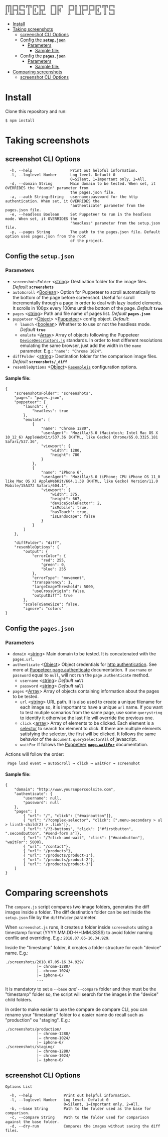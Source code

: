 ```
╔╦╗╔═╗╔═╗╔╦╗╔═╗╦═╗  ╔═╗╔═╗  ╔═╗╦ ╦╔═╗╔═╗╔═╗╔╦╗╔═╗
║║║╠═╣╚═╗ ║ ║╣ ╠╦╝  ║ ║╠╣   ╠═╝║ ║╠═╝╠═╝║╣  ║ ╚═╗
╩ ╩╩ ╩╚═╝ ╩ ╚═╝╩╚═  ╚═╝╚    ╩  ╚═╝╩  ╩  ╚═╝ ╩ ╚═╝
```

<!-- MarkdownTOC autolink="true" -->

- [Install](#install)
- [Taking screenshots](#taking-screenshots)
	- [screenshot CLI Options](#screenshot-cli-options)
	- [Config the __`setup.json`__](#config-the-__setupjson__)
		- [Parameters](#parameters)
			- [Sample file:](#sample-file)
	- [Config the __`pages.json`__](#config-the-__pagesjson__)
		- [Parameters](#parameters-1)
			- [Sample file:](#sample-file-1)
- [Comparing screenshots](#comparing-screenshots)
	- [screenshot CLI Options](#screenshot-cli-options-1)

<!-- /MarkdownTOC -->

# Install

Clone this repository and run:

```
$ npm install
```

# Taking screenshots

## screenshot CLI Options

```
  -h, --help                 Print out helpful information.                                                
  -l, --loglevel Number      Log level. Default 0                                                          
                             0=Silent, 1=Important only, 2=All.                                            
  -d, --domain String        Main domain to be tested. When set, it OVERRIDES the "doamin" parameter from  
                             the pages.json file.                                                          
  -a, --auth String:String   username:password for the http authentication. When set, it OVERRIDES the     
                             "authenticate" parameter from the pages.json file.                            
  -e, --headless Boolean     Set Puppeteer to run in the headless mode. When set, it OVERRIDES the         
                             "headless" parameter from the setup.json file.                                
  -p, --pages String         The path to the pages.json file. Default option uses pages.json from the root 
                             of the project.                                                               

```

## Config the __`setup.json`__

### Parameters

 - `screenshotsFolder` <[string]> Destination folder for the image files. _Default_ __```screenshots```__
 - `autoScroll` <[Boolean]> Option for Puppeteer to scroll automatically to the bottom of the page before screenshot. Useful for scroll incrementally through a page in order to deal with lazy loaded elements. It scrolls in 100px every 100ms until the bottom of the page. _Default_ __```true```__
  - `pages` <[string]> Path and file name of pages list. _Default_ __```pages.json```__
  - `puppeteer` <[Object]> <[Puppeteer]> config object. _Default_:
  	- `launch` <[boolean]> Whether to to use or not the headless mode. _Default_ __```true```__
  	- `emulate` <[Array]> Array of objects following the Puppeteer [`DeviceDescriptors.js`](https://github.com/GoogleChrome/puppeteer/blob/master/DeviceDescriptors.js) standards. In order to test different resolutions emulating the same browser, just add the width in the `name` parameter. E.g.: `"name": "Chrome 1024"`.
  - `diffFolder` <[string]> Destination folder for the comparison image files. _Default_ __```screenshots/_diff```__
  - `resembleOptions` <[Object]> [`Resemblejs`](https://github.com/HuddleEng/Resemble.js#nodejs) configuration options.

#### Sample file:

```
{
	"screenshotsFolder": "screenshots",
	"pages": "pages.json",
	"puppeteer": {
		"launch": {
			"headless": true
		},
		"emulate": [
			{
				"name": "Chrome 1280",
				"userAgent": "Mozilla/5.0 (Macintosh; Intel Mac OS X 10_12_6) AppleWebKit/537.36 (KHTML, like Gecko) Chrome/65.0.3325.181 Safari/537.36",
				"viewport": {
					"width": 1280,
					"height": 780
				}
			},
			{
				"name": "iPhone 6",
				"userAgent": "Mozilla/5.0 (iPhone; CPU iPhone OS 11_0 like Mac OS X) AppleWebKit/604.1.38 (KHTML, like Gecko) Version/11.0 Mobile/15A372 Safari/604.1",
				"viewport": {
					"width": 375,
					"height": 667,
					"deviceScaleFactor": 2,
					"isMobile": true,
					"hasTouch": true,
					"isLandscape": false
				}
			}
		]
	},
	
	"diffFolder": "diff",
	"resembleOptions": {
		"output": {
			"errorColor": {
				"red": 255,
				"green": 0,
				"blue": 255
			},
			"errorType": "movement",
			"transparency": 1,
			"largeImageThreshold": 5000,
			"useCrossOrigin": false,
			"outputDiff": true
		},
		"scaleToSameSize": false,
		"ignore": "colors"
}
```

## Config the __`pages.json`__

### Parameters

 - `domain` <[string]> Main domain to be tested. It is concatenated with the `pages.url`.
 - `authenticate` <[Object]> Object credentials for [http authentication](https://developer.mozilla.org/en-US/docs/Web/HTTP/Authentication). See more at [Puppeteer page.authenticate](https://github.com/GoogleChrome/puppeteer/blob/master/docs/api.md#pageauthenticatecredentials) documentation. If `username` or `password` equal to `null`, will not run the `page.authenticate` method.
 	- `username` <[string]> _Default_ __```null```__
 	- `password` <[string]> _Default_ __```null```__
 - `pages` <[Array]> Array of objects containing information about the pages to be tested.
	- `url` <[string]> URL path. It is also used to create a unique filename for each image so, it is important to have a unique `url` name. If you want to test mutiple scenarios from the same page, use some `querystring` to identify it otherwise the last file will override the previous one.
	- `click` <[array]> Array of elements to be clicked. Each element is a [selector] to search for element to click. If there are multiple elements satisfying the selector, the first will be clicked. It follows the same behavior of the `document.querySelectorAll` of javascript.
	- `waitFor` If follows the [Puppeteer] __[`page.waitFor`](https://github.com/GoogleChrome/puppeteer/blob/v1.2.0/docs/api.md#pagewaitforselectororfunctionortimeout-options-args)__ documentation.

Actions will follow the order:

```
 Page load event → autoScroll → click → waitFor → screenshot
```

#### Sample file:

```
{
	"domain": "http://www.yoursupercoolsite.com",
	"authenticate": {
		"username": null,
		"password": null
	},
	"pages": [
		{ "url": "/", "click": ["#mainbutton"]},
		{ "url": "/?complex-selector", "click": [".menu-secondary > ul > li:nth-child(2) > .link"]},
		{ "url": "/?3-buttons", "click": ["#firstbutton", ".secondbutton", "#send-form a"]},
		{ "url": "/?click-and-wait", "click": ["#mainbutton"], "waitFor": 5000},
		{ "url": "/contact"},
		{ "url": "/products"},
		{ "url": "/products/product-1"},
		{ "url": "/products/product-2"},
		{ "url": "/products/product-3"}
	]
}
```

# Comparing screenshots

The `compare.js` script compares two image folders, generates the diff images inside a folder. The diff destination folder can be set inside the `setup.json` file by the `diffFolder` parameter.

When `screenshot.js` runs, it creates a folder inside `screenshots` using a timestamp format (YYYY.MM.DD-HH.MM.SSSS) to avoid folder naming conflic and overriding. E.g.: `2018.07.05-16.34.929`. 

Inside the "timestamp" folder, it creates a folder structure for each "device" name. E.g.:

```
./screenshots/2018.07.05-16.34.929/
              |– chrome-1280/
              |– chrome-1024/
              |– iphone-6/
              ...
```

It is mandatory to set a `--base` *and* `--compare` folder and they must be the "timestamp" folder so, the script will search for the images in the "device" child folders.

In order to make easier to use the compare de compare CLI, you can rename your "timestamp" folder to a easier name do recall such as "production" ou "staging". E.g.:

```
./screenshots/production/
              |– chrome-1280/
              |– chrome-1024/
              |– iphone-6/
./screenshots/staging/
              |– chrome-1280/
              |– chrome-1024/
              |– iphone-6/
```



## screenshot CLI Options

```
Options List

  -h, --help              Print out helpful information.                                  
  -l, --loglevel Number   Log level. Defalut 0                                            
                          0=Silent, 1=Important only, 2=All.                              
  -b, --base String       Path to the folder used as the base for comparison.             
  -c, --compare String    Path to the folder used for comparison against the base folder. 
  -d, --dry-run           Compares the images without saving the diff files.  
```


[Array]: https://developer.mozilla.org/en-US/docs/Web/JavaScript/Reference/Global_Objects/Array "Array"
[boolean]: https://developer.mozilla.org/en-US/docs/Web/JavaScript/Data_structures#Boolean_type "Boolean"
[function]: https://developer.mozilla.org/en-US/docs/Web/JavaScript/Reference/Global_Objects/Function "Function"
[number]: https://developer.mozilla.org/en-US/docs/Web/JavaScript/Data_structures#Number_type "Number"
[Object]: https://developer.mozilla.org/en-US/docs/Web/JavaScript/Reference/Global_Objects/Object "Object"
[string]: https://developer.mozilla.org/en-US/docs/Web/JavaScript/Data_structures#String_type "String"
[Puppeteer]: https://github.com/GoogleChrome/puppeteer "Puppeteer"
[Resemblejs]: https://github.com/HuddleEng/Resemble.js "Resemblejs"
[selector]: https://developer.mozilla.org/en-US/docs/Web/CSS/CSS_Selectors "selector"

